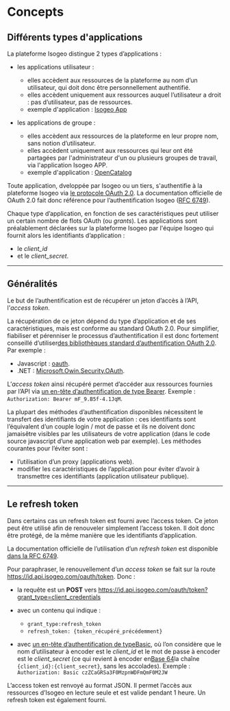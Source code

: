 # Concepts

## Différents types d'applications

La plateforme Isogeo distingue 2 types d’applications :

* les applications utilisateur :
  - elles accèdent aux ressources de la plateforme au nom d’un utilisateur, qui doit donc être personnellement authentifié.
  - elles accèdent uniquement aux ressources auquel l’utilisateur a droit : pas d’utilisateur, pas de ressources.
  - exemple d'application : [Isogeo App](https://app.isogeo.com)


* les applications de groupe :
  - elles accèdent aux ressources de la plateforme en leur propre nom, sans notion d’utilisateur.
  - elles accèdent uniquement aux ressources qui leur ont été partagées par l'administrateur d'un ou plusieurs groupes de travail, via l'application Isogeo APP.
  - exemple d'application : [OpenCatalog](https://open.isogeo.com)

Toute application, dveloppée par Isogeo ou un tiers, s'authentifie à la plateforme Isogeo via  [le protocole OAuth 2.0](http://tools.ietf.org/html/rfc6749). La documentation officielle de OAuth 2.0 fait donc référence pour l’authentification Isogeo ([RFC 6749](http://tools.ietf.org/html/rfc6749)).

Chaque type d’application, en fonction de ses caractéristiques peut utiliser un certain nombre de flots OAuth (ou _grants_). Les applications sont préalablement déclarées sur la plateforme Isogeo par l'équipe Isogeo  qui fournit alors les identifiants d’application :
* le _client_id_
* et le _client_secret_.

____

## Généralités

Le but de l’authentification est de récupérer un jeton d’accès à l’API, l'_access token_.

La récupération de ce jeton dépend du type d’application et de ses caractéristiques, mais est conforme au standard OAuth 2.0. Pour simplifier, fiabiliser et pérenniser le processus d’authentification il est donc fortement conseillé d’utiliser[des bibliothèques standard d’authentification OAuth 2.0](http://oauth.net/2/#client-libraries). Par exemple :

* Javascript :  [oauth](https://www.npmjs.com/package/oauth).
* .NET :  [Microsoft.Owin.Security.OAuth](https://www.nuget.org/packages/Microsoft.Owin.Security.OAuth).

L’_access token_ ainsi récupéré permet d’accéder aux ressources fournies par l’API via  [un en-tête d’authentification de type Bearer](http://tools.ietf.org/html/rfc6750#section-2). Exemple :  `Authorization: Bearer mF_9.B5f-4.1JqM`.

La plupart des méthodes d’authentification disponibles nécessitent le transfert des identifiants de votre application : ces identifiants sont l’équivalent d’un couple login / mot de passe et ils ne doivent donc jamaisêtre visibles par les utilisateurs de votre application (dans le code source javascript d’une application web par exemple). Les méthodes courantes pour l’éviter sont :

* l’utilisation d’un proxy (applications web).
* modifier les caractéristiques de l’application pour éviter d’avoir à transmettre ces identifiants (application utilisateur publique).

____

## Le refresh token

Dans certains cas un refresh token est fourni avec l’access token. Ce jeton peut être utilisé afin de renouveler simplement l’access token. Il doit donc être protégé, de la même manière que les identifiants d’application.

La documentation officielle de l’utilisation d’un _refresh token_ est disponible [dans la RFC 6749](http://tools.ietf.org/html/rfc6749#section-6).

Pour paraphraser, le renouvellement d’un _access token_ se fait sur la route https://id.api.isogeo.com/oauth/token. Donc :

* la requête est un **POST** vers https://id.api.isogeo.com/oauth/token?grant_type=client_credentials

* avec un contenu qui indique :

  * `grant_type:refresh_token`
  * `refresh_token: {token_récupéré_précédemment}`


* avec [un en-tête d’authentification de typeBasic](http://tools.ietf.org/html/rfc2617#section-2), où l’on considère que le nom d’utilisateur à encoder est le  *client_id* et le mot de passe à encoder est le *client_secret* (ce qui revient à encoder en[Base 64](https://en.wikipedia.org/wiki/Base64)la chaîne `{client_id}:{client_secret}`, sans les accolades). Exemple : `Authorization: Basic czZCaGRSa3F0MzpnWDFmQmF0M2JW`

L’access token est renvoyé au format JSON. Il permet l’accès aux ressources d’Isogeo en lecture seule et est valide pendant 1 heure. Un refresh token est également fourni.
